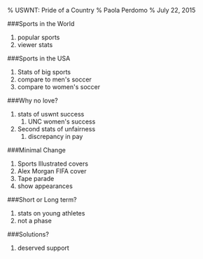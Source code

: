 % USWNT: Pride of a Country
% Paola Perdomo
% July 22, 2015

###Sports in the World
1. popular sports
2. viewer stats

###Sports in the USA
1. Stats of big sports
2. compare to men's soccer
3. compare to women's soccer

###Why no love?
1. stats of uswnt success
	1. UNC women's success
2. Second stats of unfairness
	1. discrepancy in pay
  
###Minimal Change
1. Sports Illustrated covers
2. Alex Morgan FIFA cover
3. Tape parade
4. show appearances

###Short or Long term?
1. stats on young athletes
2. not a phase

###Solutions?
1. deserved support


  